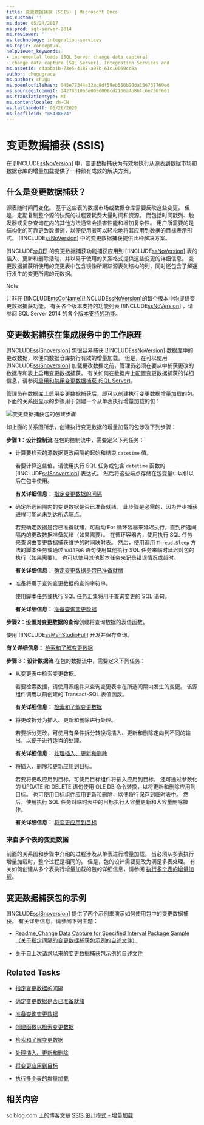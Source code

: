 ```yaml
---
title: 变更数据捕获 (SSIS) | Microsoft Docs
ms.custom: ''
ms.date: 05/24/2017
ms.prod: sql-server-2014
ms.reviewer: ''
ms.technology: integration-services
ms.topic: conceptual
helpviewer_keywords:
- incremental loads [SQL Server change data capture]
- change data capture [SQL Server], Integration Services and
ms.assetid: c4aaba1b-73e5-4187-a97b-61c10069cc5a
author: chugugrace
ms.author: chugu
ms.openlocfilehash: 945e77344a32ac9df59eb556b20da156737769ed
ms.sourcegitcommit: 34278310b3e005d008cd2106a7b86fc6e736f661
ms.translationtype: MT
ms.contentlocale: zh-CN
ms.lasthandoff: 06/26/2020
ms.locfileid: "85438874"
---
```

# <a name="change-data-capture-ssis"></a>变更数据捕获 (SSIS)
  在 [!INCLUDE[ssNoVersion](../../../includes/ssnoversion-md.md)] 中，变更数据捕获为有效地执行从源表到数据市场和数据仓库的增量加载提供了一种颇有成效的解决方案。

## <a name="what-is-change-data-capture"></a>什么是变更数据捕获？
 源表随时间而变化。 基于这些表的数据市场或数据仓库需要反映这些变更。 但是，定期复制整个源的快照的过程要耗费大量时间和资源。 而包括时间戳列、触发器或复杂查询在内的其他方法通常会损害性能和增加复杂性。 用户所需要的是结构化的可靠更改数据流，以便使用者可以轻松地将其应用到数据的目标表示形式。 [!INCLUDE[ssNoVersion](../../../includes/ssnoversion-md.md)] 中的变更数据捕获提供此种解决方案。

 [!INCLUDE[ssDE](../../includes/ssde-md.md)] 的变更数据捕获功能捕获应用到 [!INCLUDE[ssNoVersion](../../../includes/ssnoversion-md.md)] 表的插入、更新和删除活动，并以易于使用的关系格式提供这些变更的详细信息。 变更数据捕获所使用的变更表中包含镜像所跟踪源表列结构的列，同时还包含了解逐行发生的变更所需的元数据。

> [!NOTE]
>  并非在 [!INCLUDE[msCoName](../../includes/msconame-md.md)][!INCLUDE[ssNoVersion](../../../includes/ssnoversion-md.md)]的每个版本中均提供变更数据捕获功能。 有关各个版本支持的功能列表 [!INCLUDE[ssNoVersion](../../../includes/ssnoversion-md.md)] ，请参阅 SQL Server 2014 的各个[版本支持的功能](../../getting-started/features-supported-by-the-editions-of-sql-server-2014.md)。

## <a name="how-change-data-capture-works-in-integration-services"></a>变更数据捕获在集成服务中的工作原理
 [!INCLUDE[ssISnoversion](../../../includes/ssisnoversion-md.md)] 包很容易捕获 [!INCLUDE[ssNoVersion](../../../includes/ssnoversion-md.md)] 数据库中的更改数据，以便向数据仓库执行有效的增量加载。 但是，在可以使用 [!INCLUDE[ssISnoversion](../../../includes/ssisnoversion-md.md)] 加载更改数据之前，管理员必须在要从中捕获更改的数据库和表上启用变更数据捕获。 有关如何在数据库上配置变更数据捕获的详细信息，请参阅[启用和禁用变更数据捕获 (SQL Server)](../../relational-databases/track-changes/enable-and-disable-change-data-capture-sql-server.md)。

 管理员在数据库上启用变更数据捕获后，即可以创建执行变更数据增量加载的包。 下面的关系图显示的步骤用于创建一个从单表执行增量加载的包：

 ![变更数据捕获包的创建步骤](../media/cdc-package-creation.gif "变更数据捕获包的创建步骤")

 如上面的关系图所示，创建执行变更数据的增量加载的包涉及下列步骤：

 **步骤 1：设计控制流** 在包的控制流中，需要定义下列任务：

-   计算要检索的源数据更改间隔的起始和结束 `datetime` 值。

     若要计算这些值，请使用执行 SQL 任务或包含 `datetime` 函数的 [!INCLUDE[ssISnoversion](../../../includes/ssisnoversion-md.md)] 表达式。 然后将这些端点存储在包变量中以供以后在包中使用。

     **有关详细信息：**  [指定变更数据的间隔](specify-an-interval-of-change-data.md)

-   确定所选间隔内的变更数据是否已准备就绪。 此步骤是必需的，因为异步捕获进程可能尚未到达所选端点。

     若要确定数据是否已准备就绪，可启动 For 循环容器来延迟执行，直到所选间隔内的更改数据准备就绪（如果需要）。 在循环容器内，使用执行 SQL 任务来查询由变更数据捕获维护的时间映射表。 然后，使用调用 `Thread.Sleep` 方法的脚本任务或通过 `WAITFOR` 语句使用其他执行 SQL 任务来临时延迟对包的执行（如果需要）。 也可以使用其他脚本任务来记录错误情况或超时。

     **有关详细信息：**  [确定变更数据是否已准备就绪](determine-whether-the-change-data-is-ready.md)

-   准备将用于查询变更数据的查询字符串。

     使用脚本任务或执行 SQL 任务汇集将用于查询变更的 SQL 语句。

     **有关详细信息：**  [准备查询变更数据](prepare-to-query-for-the-change-data.md)

 **步骤2：设置对变更数据的查询**创建将查询数据的表值函数。

 使用 [!INCLUDE[ssManStudioFull](../../includes/ssmanstudiofull-md.md)] 开发并保存查询。

 **有关详细信息：**  [检索和了解变更数据](retrieve-and-understand-the-change-data.md)

 **步骤 3：设计数据流** 在包的数据流中，需要定义下列任务：

-   从变更表中检索变更数据。

     若要检索数据，请使用源组件来查询变更表中在所选间隔内发生的变更。 该源组件调用以前创建的 Transact-SQL 表值函数。

     **有关详细信息：**  [检索和了解变更数据](retrieve-and-understand-the-change-data.md)

-   将更改拆分为插入、更新和删除进行处理。

     若要拆分更改，可使用有条件拆分转换将插入、更新和删除定向到不同的输出，以便于进行适当的处理。

     **有关详细信息：**  [处理插入、更新和删除](process-inserts-updates-and-deletes.md)

-   将插入、删除和更新应用到目标。

     若要将更改应用到目标，可使用目标组件将插入应用到目标。 还可通过参数化的 UPDATE 和 DELETE 语句使用 OLE DB 命令转换，以将更新和删除应用到目标。 也可使用目标组件应用更新和删除，以便将行保存到临时表中。 然后，使用执行 SQL 任务对临时表中的目标执行大容量更新和大容量删除操作。

     **有关详细信息：**  [将变更应用到目标](apply-the-changes-to-the-destination.md)

### <a name="change-data-from-multiple-tables"></a>来自多个表的变更数据
 前面的关系图和步骤中介绍的过程涉及从单表进行增量加载。 当必须从多表执行增量加载时，整个过程是相同的。 但是，包的设计需要更改为满足多表处理。 有关如何创建从多个表执行增量加载的包的详细信息，请参阅 [执行多个表的增量加载](perform-an-incremental-load-of-multiple-tables.md)。

## <a name="samples-of-change-data-capture-packages"></a>变更数据捕获包的示例
 [!INCLUDE[ssISnoversion](../../../includes/ssisnoversion-md.md)] 提供了两个示例来演示如何使用包中的变更数据捕获。 有关详细信息，请参阅下列主题：

-   [Readme_Change Data Capture for Specified Interval Package Sample（关于指定间隔的变更数据捕获包示例的自述文件）](https://go.microsoft.com/fwlink/?LinkId=133507)

-   [关于自上次请求以来的变更数据捕获包示例的自述文件](https://go.microsoft.com/fwlink/?LinkId=133508)

## <a name="related-tasks"></a>Related Tasks

-   [指定变更数据的间隔](specify-an-interval-of-change-data.md)

-   [确定变更数据是否已准备就绪](determine-whether-the-change-data-is-ready.md)

-   [准备查询变更数据](prepare-to-query-for-the-change-data.md)

-   [创建函数以检索变更数据](create-the-function-to-retrieve-the-change-data.md)

-   [检索和了解变更数据](retrieve-and-understand-the-change-data.md)

-   [处理插入、更新和删除](process-inserts-updates-and-deletes.md)

-   [将变更应用到目标](apply-the-changes-to-the-destination.md)

-   [执行多个表的增量加载](perform-an-incremental-load-of-multiple-tables.md)

## <a name="related-content"></a>相关内容
 sqlblog.com 上的博客文章 [SSIS 设计模式 - 增量加载](https://go.microsoft.com/fwlink/?LinkId=217679)



